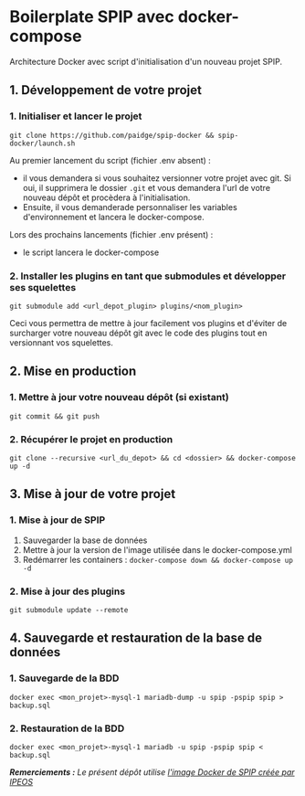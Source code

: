 # Boilerplate SPIP avec docker-compose

Architecture Docker avec script d'initialisation d'un nouveau projet SPIP.

## 1. Développement de votre projet

### 1. Initialiser et lancer le projet

`git clone https://github.com/paidge/spip-docker && spip-docker/launch.sh`

Au premier lancement du script (fichier .env absent) :

- il vous demandera si vous souhaitez versionner votre projet avec git. Si oui, il supprimera le dossier `.git` et vous demandera l'url de votre nouveau dépôt et procèdera à l'initialisation.
- Ensuite, il vous demanderade personnaliser les variables d'environnement et lancera le docker-compose.

Lors des prochains lancements (fichier .env présent) :

- le script lancera le docker-compose

### 2. Installer les plugins en tant que submodules et développer ses squelettes

`git submodule add <url_depot_plugin> plugins/<nom_plugin>`

Ceci vous permettra de mettre à jour facilement vos plugins et d'éviter de surcharger votre nouveau dépôt git avec le code des plugins tout en versionnant vos squelettes.

## 2. Mise en production

### 1. Mettre à jour votre nouveau dépôt (si existant)

`git commit && git push`

### 2. Récupérer le projet en production

`git clone --recursive <url_du_depot> && cd <dossier> && docker-compose up -d`

## 3. Mise à jour de votre projet

### 1. Mise à jour de SPIP

1. Sauvegarder la base de données
2. Mettre à jour la version de l'image utilisée dans le docker-compose.yml
3. Redémarrer les containers : `docker-compose down && docker-compose up -d`

### 2. Mise à jour des plugins

`git submodule update --remote`

## 4. Sauvegarde et restauration de la base de données

### 1. Sauvegarde de la BDD

`docker exec <mon_projet>-mysql-1 mariadb-dump -u spip -pspip spip > backup.sql`

### 2. Restauration de la BDD

`docker exec <mon_projet>-mysql-1 mariadb -u spip -pspip spip < backup.sql`

_**Remerciements :** Le présent dépôt utilise [l'image Docker de SPIP créée par IPEOS](https://github.com/ipeos-and-co/docker-spip)_
